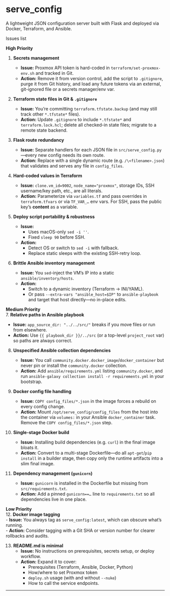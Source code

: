 # serve_config

A lightweight JSON configuration server built with Flask and deployed via Docker, Terraform, and Ansible.

Issues list

**High Priority**  
1. **Secrets management**  
   - **Issue:** Proxmox API token is hard-coded in `terraform/set-proxmox-env.sh` and tracked in Git.  
   - **Action:** Remove it from version control, add the script to `.gitignore`, purge it from Git history, and load any future tokens via an external, git-ignored file or a secrets manager/env var.  

2. **Terraform state files in Git & `.gitignore`**  
   - **Issue:** You’re committing `terraform.tfstate.backup` (and may still track other `*.tfstate*` files).  
   - **Action:** Update `.gitignore` to include `*.tfstate*` and `terraform.lock.hcl`; delete all checked-in state files; migrate to a remote state backend.  

3. **Flask route redundancy**  
   - **Issue:** Separate handlers for each JSON file in `src/serve_config.py`—every new config needs its own route.  
   - **Action:** Replace with a single dynamic route (e.g. `/\<filename>.json`) that validates and serves any file in `config_files`.  

4. **Hard-coded values in Terraform**  
   - **Issue:** `clone.vm_id=9002`, `node_name="proxmox"`, storage IDs, SSH username/key path, etc., are all literals.  
   - **Action:** Parameterize via `variables.tf` and pass overrides in `terraform.tfvars` or via `TF_VAR_…` env vars. For SSH, pass the public key’s **content** as a variable.  

5. **Deploy script portability & robustness**  
   - **Issue:**  
     - Uses macOS-only `sed -i ''`.  
     - Fixed `sleep 90` before SSH.  
   - **Action:**  
     - Detect OS or switch to `sed -i` with fallback.  
     - Replace static sleeps with the existing SSH-retry loop.  

6. **Brittle Ansible inventory management**  
   - **Issue:** You `sed`-inject the VM’s IP into a static `ansible/inventory/hosts`.  
   - **Action:**  
     - Switch to a dynamic inventory (Terraform → INI/YAML).  
     - Or pass `--extra-vars "ansible_host=$IP"` to `ansible-playbook` and target that host directly—no in-place edits.  

**Medium Priority**  
7. **Relative paths in Ansible playbook**  
   - **Issue:** `app_source_dir: "../../src/"` breaks if you move files or run from elsewhere.  
   - **Action:** Use `{{ playbook_dir }}/../src` (or a top-level `project_root` var) so paths are always correct.  

8. **Unspecified Ansible collection dependencies**  
   - **Issue:** You call `community.docker.docker_image`/`docker_container` but never pin or install the `community.docker` collection.  
   - **Action:** Add `ansible/requirements.yml` listing `community.docker`, and run `ansible-galaxy collection install -r requirements.yml` in your bootstrap.  

9. **Docker config file handling**  
   - **Issue:** `COPY config_files/*.json` in the image forces a rebuild on every config change.  
   - **Action:** Mount `/opt/serve_config/config_files` from the host into the container via `volumes:` in your Ansible `docker_container` task. Remove the `COPY config_files/*.json` step.  

10. **Single-stage Docker build**  
    - **Issue:** Installing build dependencies (e.g. `curl`) in the final image bloats it.  
    - **Action:** Convert to a multi-stage Dockerfile—do all `apt-get`/`pip install` in a builder stage, then copy only the runtime artifacts into a slim final image.  

11. **Dependency management (`gunicorn`)**  
    - **Issue:** `gunicorn` is installed in the Dockerfile but missing from `src/requirements.txt`.  
    - **Action:** Add a pinned `gunicorn==…` line to `requirements.txt` so all dependencies live in one place.  

**Low Priority**  
12. **Docker image tagging**  
    - **Issue:** You always tag as `serve_config:latest`, which can obscure what’s running.  
    - **Action:** Consider tagging with a Git SHA or version number for clearer rollbacks and audits.  

13. **README.md is minimal**  
    - **Issue:** No instructions on prerequisites, secrets setup, or deploy workflow.  
    - **Action:** Expand it to cover:  
      - Prerequisites (Terraform, Ansible, Docker, Python)  
      - How/where to set Proxmox token  
      - `deploy.sh` usage (with and without `--nuke`)  
      - How to call the service endpoints.  

---




